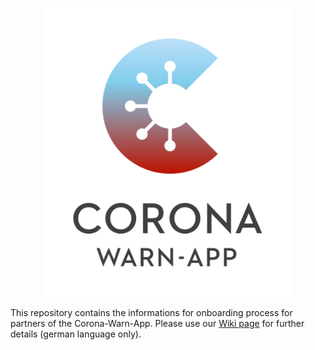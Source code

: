<p align="center">
 <a href="https://www.coronawarn.app/en/"><img src="https://raw.githubusercontent.com/corona-warn-app/cwa-documentation/master/images/CWA_title.png" width="400"></a>
</p>

This repository contains the informations for onboarding process for partners of the Corona-Warn-App. Please use our [Wiki page](https://github.com/corona-warn-app/cwa-quicktest-onboarding/wiki) for further details (german language only).
